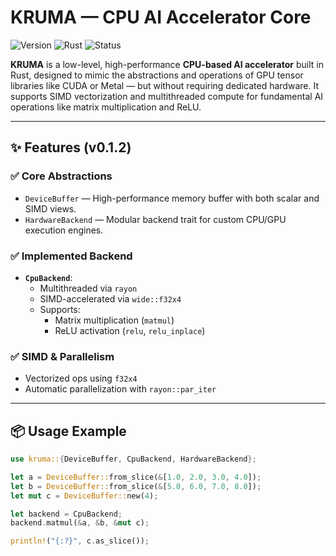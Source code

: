 # KRUMA — CPU AI Accelerator Core

![Version](https://img.shields.io/badge/version-0.1.2-blue)
![Rust](https://img.shields.io/badge/Made%20With-Rust-informational)
![Status](https://img.shields.io/badge/status-Prototype-yellow)

**KRUMA** is a low-level, high-performance **CPU-based AI accelerator** built in Rust, designed to mimic the abstractions and operations of GPU tensor libraries like CUDA or Metal — but without requiring dedicated hardware. It supports SIMD vectorization and multithreaded compute for fundamental AI operations like matrix multiplication and ReLU.

---

## ✨ Features (v0.1.2)

### ✅ Core Abstractions
- `DeviceBuffer` — High-performance memory buffer with both scalar and SIMD views.
- `HardwareBackend` — Modular backend trait for custom CPU/GPU execution engines.

### ✅ Implemented Backend
- **`CpuBackend`**:  
  - Multithreaded via `rayon`  
  - SIMD-accelerated via `wide::f32x4`  
  - Supports:
    - Matrix multiplication (`matmul`)
    - ReLU activation (`relu`, `relu_inplace`)

### ✅ SIMD & Parallelism
- Vectorized ops using `f32x4`
- Automatic parallelization with `rayon::par_iter`

---

## 📦 Usage Example

```rust
use kruma::{DeviceBuffer, CpuBackend, HardwareBackend};

let a = DeviceBuffer::from_slice(&[1.0, 2.0, 3.0, 4.0]);
let b = DeviceBuffer::from_slice(&[5.0, 6.0, 7.0, 8.0]);
let mut c = DeviceBuffer::new(4);

let backend = CpuBackend;
backend.matmul(&a, &b, &mut c);

println!("{:?}", c.as_slice());